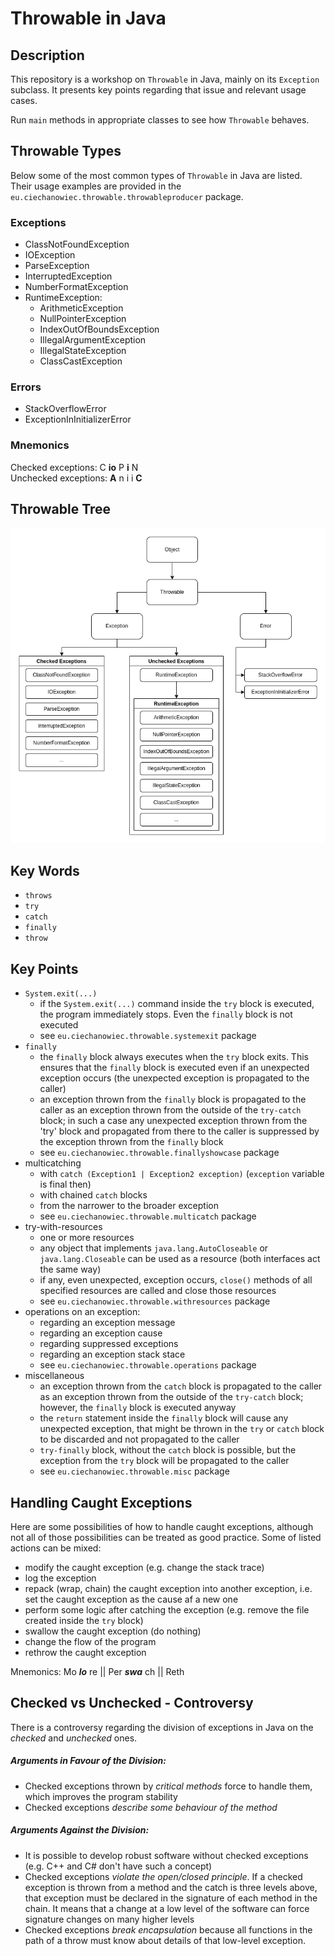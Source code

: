 # Throwable in Java

## Description
This repository is a workshop on `Throwable` in Java, mainly on its `Exception` subclass. It presents key points regarding that issue and relevant usage cases.

Run `main` methods in appropriate classes to see how `Throwable` behaves.

## Throwable Types
Below some of the most common types of `Throwable` in Java are listed. Their usage examples are provided in the `eu.ciechanowiec.throwable.throwableproducer` package.

### Exceptions
* ClassNotFoundException
* IOException
* ParseException
* InterruptedException
* NumberFormatException
* RuntimeException:
  * ArithmeticException
  * NullPointerException
  * IndexOutOfBoundsException
  * IllegalArgumentException
  * IllegalStateException
  * ClassCastException

### Errors
* StackOverflowError
* ExceptionInInitializerError

### Mnemonics
Checked exceptions: C **io** P **i** N</br>
Unchecked exceptions: **A** n i i **C**

## Throwable Tree
![tree](src/main/resources/tree.png)

## Key Words 
* `throws`
* `try`
* `catch`
* `finally`
* `throw`

## Key Points
* `System.exit(...)`</br>
  * if the `System.exit(...)` command inside the `try` block is executed, the program immediately stops. Even the `finally` block is not executed
  * see `eu.ciechanowiec.throwable.systemexit` package
* `finally`
  * the `finally` block always executes when the `try` block exits. This ensures that the `finally` block is executed even if an unexpected exception occurs (the unexpected exception is propagated to the caller)
  * an exception thrown from the `finally` block is propagated to the caller as an exception thrown from the outside of the `try-catch` block; in such a case any unexpected exception thrown from the 'try' block and propagated from there to the caller is suppressed by the exception thrown from the `finally` block
  * see `eu.ciechanowiec.throwable.finallyshowcase` package
* multicatching
  * with `catch (Exception1 | Exception2 exception)` (`exception` variable is final then)
  * with chained `catch` blocks
  * from the narrower to the broader exception
  * see `eu.ciechanowiec.throwable.multicatch` package
* try-with-resources
  * one or more resources
  * any object that implements `java.lang.AutoCloseable` or `java.lang.Closeable` can be used as a resource (both interfaces act the same way)
  * if any, even unexpected, exception occurs, `close()` methods of all specified resources are called and close those resources
  * see `eu.ciechanowiec.throwable.withresources` package
* operations on an exception:
  * regarding an exception message
  * regarding an exception cause
  * regarding suppressed exceptions
  * regarding an exception stack stace
  * see `eu.ciechanowiec.throwable.operations` package
* miscellaneous
  * an exception thrown from the `catch` block is propagated to the caller as an exception thrown from the outside of the `try-catch` block; however, the `finally` block is executed anyway 
  * the `return` statement inside the `finally` block will cause any unexpected exception, that might be thrown in the `try` or `catch` block to be discarded and not propagated to the caller
  * `try-finally` block, without the `catch` block is possible, but the exception from the `try` block will be propagated to the caller
  * see `eu.ciechanowiec.throwable.misc` package

## Handling Caught Exceptions
Here are some possibilities of how to handle caught exceptions, although not all of those possibilities can be treated as good practice. Some of listed actions can be mixed:  
* modify the caught exception (e.g. change the stack trace)
* log the exception
* repack (wrap, chain) the caught exception into another exception, i.e. set the caught exception as the cause af a new one 
* perform some logic after catching the exception (e.g. remove the file created inside the `try` block)
* swallow the caught exception (do nothing)
* change the flow of the program
* rethrow the caught exception

Mnemonics: Mo _**lo**_ re || Per _**swa**_ ch || Reth

## Checked vs Unchecked - Controversy
There is a controversy regarding the division of exceptions in Java on the *checked* and *unchecked* ones.
##### Arguments in Favour of the Division:
* Checked exceptions thrown by *critical methods* force to handle them, which improves the program stability
* Checked exceptions *describe some behaviour of the method* 
##### Arguments Against the Division:
* It is possible to develop robust software without checked exceptions (e.g. C++ and C# don't have such a concept)
* Checked exceptions *violate the open/closed principle*. If a checked exception is thrown from a method and the catch is three levels above, that exception must be declared in the signature of each method in the chain. It means that a change at a low level of the software can force signature changes on many higher levels
* Checked exceptions *break encapsulation* because all functions in the path of a throw must know about details of that low-level exception.
